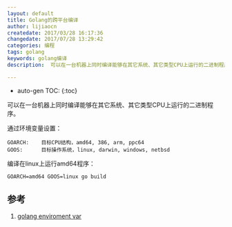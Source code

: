 ```yaml
---
layout: default
title: Golang的跨平台编译
author: lijiaocn
createdate: 2017/03/28 16:17:36
changedate: 2017/07/28 13:29:42
categories: 编程
tags: golang
keywords: golang编译
description:  可以在一台机器上同时编译能够在其它系统、其它类型CPU上运行的二进制程序。

---
```


* auto-gen TOC:
{:toc}


可以在一台机器上同时编译能够在其它系统、其它类型CPU上运行的二进制程序。

通过环境变量设置：

	GOARCH:    目标CPU结构，amd64, 386, arm, ppc64
	GOOS:      目标操作系统，linux, darwin, windows, netbsd

编译在linux上运行amd64程序：

	GOARCH=amd64 GOOS=linux go build

## 参考

1. [golang enviroment var][1]

[1]: https://golang.org/cmd/go/#hdr-Environment_variables "golang enviroment var"
